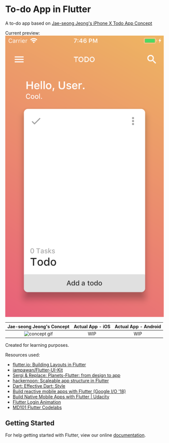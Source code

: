 # To-do App in Flutter

A to-do app based on [Jae-seong Jeong's iPhone X Todo App Concept](https://www.uplabs.com/posts/iphone-x-todo-concept)

Current preview: ![preview](preview.png)

Jae-seong Jeong's Concept| Actual App - iOS | Actual App - Android
:---: | :---: | :---:
![concept gif](concept.gif)| WIP | WIP

Created for learning purposes.

Resources used:
* [flutter.io: Building Layouts in Flutter](https://flutter.io/tutorials/layout/)
* [iampawan/Flutter-UI-Kit](https://github.com/iampawan/Flutter-UI-Kit)
* [Sergi & Replace: Planets-Flutter: from design to app](https://sergiandreplace.com/planets-flutter-from-design-to-app/)
* [hackernoon: Scaleable app structure in Flutter](https://hackernoon.com/scalable-app-structure-in-flutter-dad61a4bc389)
* [Dart: Effective Dart: Style](https://www.dartlang.org/guides/language/effective-dart/style#do-name-import-prefixes-using-lowercase_with_underscores)
* [Build reactive mobile apps with Flutter (Google I/O '18)](https://www.youtube.com/watch?v=RS36gBEp8OI)
* [Build Native Mobile Apps with Flutter | Udacity](https://www.udacity.com/course/build-native-mobile-apps-with-flutter--ud905)
* [Flutter Login Animation](https://blog.geekyants.com/flutter-login-animation-ab3e6ed4bd19)
* [MD101 Flutter Codelabs](https://codelabs.developers.google.com/codelabs/mdc-101-flutter/#0)

## Getting Started

For help getting started with Flutter, view our online
[documentation](https://flutter.io/).
